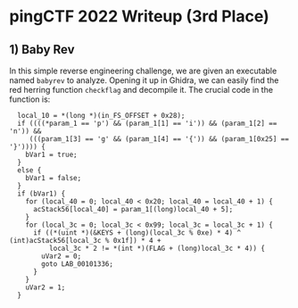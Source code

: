 # pingCTF 2022 Writeup (3rd Place)
## 1) Baby Rev
In this simple reverse engineering challenge, we are given an executable named ```babyrev``` to analyze. Opening it up in Ghidra, we can easily find the red herring function ```checkflag``` and decompile it. The crucial code in the function is:
```
  local_10 = *(long *)(in_FS_OFFSET + 0x28);
  if ((((*param_1 == 'p') && (param_1[1] == 'i')) && (param_1[2] == 'n')) &&
     (((param_1[3] == 'g' && (param_1[4] == '{')) && (param_1[0x25] == '}')))) {
    bVar1 = true;
  }
  else {
    bVar1 = false;
  }
  if (bVar1) {
    for (local_40 = 0; local_40 < 0x20; local_40 = local_40 + 1) {
      acStack56[local_40] = param_1[(long)local_40 + 5];
    }
    for (local_3c = 0; local_3c < 0x99; local_3c = local_3c + 1) {
      if ((*(uint *)(&KEYS + (long)(local_3c % 0xe) * 4) ^ (int)acStack56[local_3c % 0x1f]) * 4 +
          local_3c * 2 != *(int *)(FLAG + (long)local_3c * 4)) {
        uVar2 = 0;
        goto LAB_00101336;
      }
    }
    uVar2 = 1;
  }
  ```


